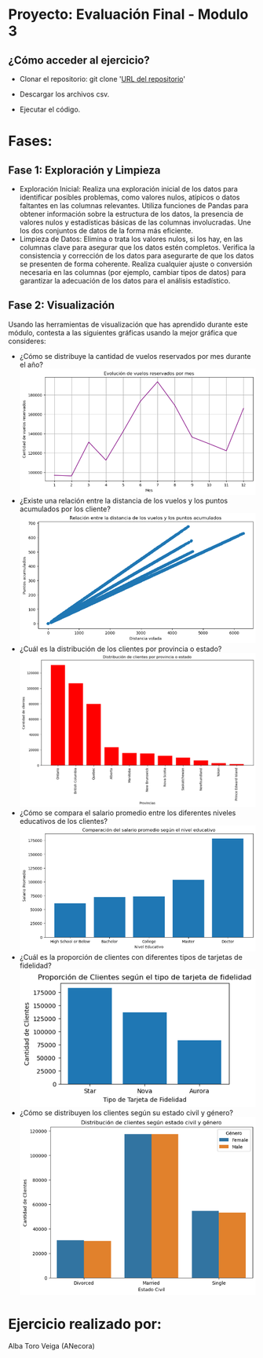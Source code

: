 # Proyecto: Evaluación Final - Modulo 3
 ## ¿Cómo acceder al ejercicio?

- Clonar el repositorio: git clone '[URL del repositorio](https://github.com/Adalab/bda-modulo-3-evaluacion-final-AlbaToro.git)'

- Descargar los archivos csv.

- Ejecutar el código.

# Fases:

## Fase 1: Exploración y Limpieza
- Exploración Inicial:
Realiza una exploración inicial de los datos para identificar posibles problemas, como valores
nulos, atípicos o datos faltantes en las columnas relevantes.
Utiliza funciones de Pandas para obtener información sobre la estructura de los datos, la
presencia de valores nulos y estadísticas básicas de las columnas involucradas.
Une los dos conjuntos de datos de la forma más eficiente.
- Limpieza de Datos:
Elimina o trata los valores nulos, si los hay, en las columnas clave para asegurar que los datos
estén completos.
Verifica la consistencia y corrección de los datos para asegurarte de que los datos se
presenten de forma coherente.
Realiza cualquier ajuste o conversión necesaria en las columnas (por ejemplo, cambiar tipos de
datos) para garantizar la adecuación de los datos para el análisis estadístico.

## Fase 2: Visualización
Usando las herramientas de visualización que has aprendido durante este módulo, contesta a las siguientes
gráficas usando la mejor gráfica que consideres:
- ¿Cómo se distribuye la cantidad de vuelos reservados por mes durante el año?
![alt text](image.png)
- ¿Existe una relación entre la distancia de los vuelos y los puntos acumulados por los cliente?
![alt text](image-1.png)
- ¿Cuál es la distribución de los clientes por provincia o estado?
![alt text](image-2.png)
- ¿Cómo se compara el salario promedio entre los diferentes niveles educativos de los clientes?
![alt text](image-3.png)
- ¿Cuál es la proporción de clientes con diferentes tipos de tarjetas de fidelidad?
![alt text](image-4.png)
- ¿Cómo se distribuyen los clientes según su estado civil y género?
![alt text](image-5.png)

# Ejercicio realizado por:
Alba Toro Veiga (ANecora)